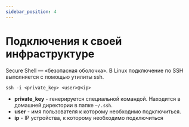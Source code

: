 ```yaml
---
sidebar_position: 4
---
```


# Подключения к своей инфраструктуре

Secure Shell — «безопасная оболочка». В Linux подключение по SSH выполняется с помощью утилиты ssh.
```
ssh -i <private_key> <user>@<ip>
```
* **private_key** - генерируется специальной командой. Находится в домашней директории в папке `~/.ssh`. 
* **user** - имя пользователя к которому необходимо подключиться. 
* **ip** - IP устройства, к которому необходимо подключиться